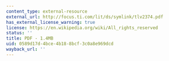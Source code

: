 ```yaml
---
content_type: external-resource
external_url: http://focus.ti.com/lit/ds/symlink/tlv2374.pdf
has_external_license_warning: true
license: https://en.wikipedia.org/wiki/All_rights_reserved
status: ''
title: PDF - 1.4MB
uid: 0589d17d-4bce-4b18-8bcf-3c0a8e969dcd
wayback_url: ''
---
```

